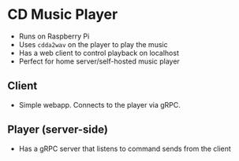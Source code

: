 # CD Music Player

- Runs on Raspberry Pi
- Uses `cdda2wav` on the player to play the music
- Has a web client to control playback on localhost
- Perfect for home server/self-hosted music player

## Client
- Simple webapp. Connects to the player via gRPC.

## Player (server-side)
- Has a gRPC server that listens to command sends from the client